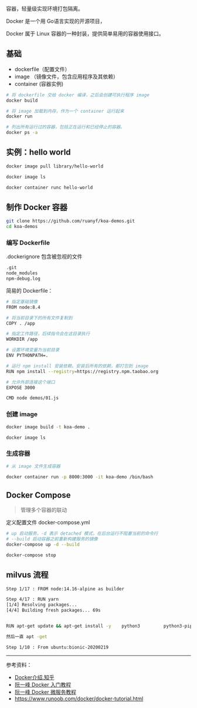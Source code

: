 

容器，轻量级实现环境打包隔离。

Docker 是一个用 Go语言实现的开源项目，

Docker 属于 Linux 容器的一种封装，提供简单易用的容器使用接口。


## 基础


- dockerfile（配置文件）
- image （镜像文件，包含应用程序及其依赖）
- container (容器实例)


```bash
# 将 dockerfile 交给 docker 编译，之后会创建可执行程序 image
docker build

# 将 image 加载到内存，作为一个 container 运行起来
docker run

# 列出所有运行过的容器，包括正在运行和已经停止的容器。
docker ps -a
```


## 实例：hello world

```bash
docker image pull library/hello-world

docker image ls

docker container runc hello-world
```

## 制作 Docker 容器

```bash
git clone https://github.com/ruanyf/koa-demos.git
cd koa-demos
```



### 编写 Dockerfile

.dockerignore 包含被忽视的文件

```txt
.git
node_modules
npm-debug.log
```

简易的 Dockerfile：

```bash
# 指定基础镜像
FROM node:8.4

# 将当前目录下的所有文件复制到
COPY . /app

# 指定工作路径，后续指令会在这目录执行
WORKDIR /app

# 设置环境变量为当前目录
ENV PYTHONPATH=.

# 运行 npm install 安装依赖。安装后所有的依赖，都打包到 image
RUN npm install --registry=https://registry.npm.taobao.org

# 允许外部连接这个端口
EXPOSE 3000

CMD node demos/01.js
```

### 创建 image

```bash
docker image build -t koa-demo .

docker image ls
```

### 生成容器

```bash
# 从 image 文件生成容器

docker container run -p 8000:3000 -it koa-demo /bin/bash
```

## Docker Compose

> 管理多个容器的联动

定义配置文件 docker-compose.yml

```bash
# up 启动服务，-d 表示 detached 模式，在后台运行不阻塞当前的命令行
# --build 启动容器之前重新构建服务的镜像
docker-compose up -d --build

docker-compose stop
```

## milvus 流程

```bash
Step 1/17 : FROM node:14.16-alpine as builder

Step 4/17 : RUN yarn
[1/4] Resolving packages...
[4/4] Building fresh packages... 69s


RUN apt-get update && apt-get install -y    python3         python3-pip     gunicorn3 

然后一直 apt -get
```


```bash
Step 1/10 : From ubuntu:bionic-20200219
```




--------------

参考资料：
- [Docker介绍.知乎](https://zhuanlan.zhihu.com/p/187505981)
- [阮一峰 Docker 入门教程](https://www.ruanyifeng.com/blog/2018/02/docker-tutorial.html)
- [阮一峰 Docker 微服务教程](https://www.ruanyifeng.com/blog/2018/02/docker-wordpress-tutorial.html)
- https://www.runoob.com/docker/docker-tutorial.html